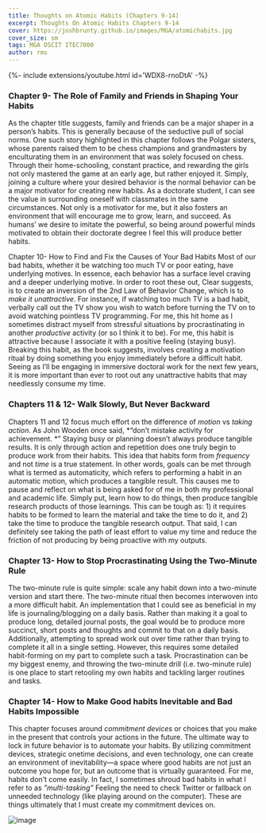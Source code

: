 ```yaml
---
title: Thoughts on Atomic Habits (Chapters 9-14)
excerpt: Thoughts On Atomic Habits Chapters 9-14 
cover: https://joshbrunty.github.io/images/MGA/atomichabits.jpg
cover_size: sm
tags: MGA DSCIT ITEC7000
author: rms
---
```


<div>{%- include extensions/youtube.html id='WDX8-rnoDtA' -%}</div>

### Chapter 9- The Role of Family and Friends in Shaping Your Habits

As the chapter title suggests, family and friends can be a major shaper in a person’s habits. This is generally because of the seductive pull of social norms. One such story highlighted in this chapter follows the Polgar sisters, whose parents raised them to be chess champions and grandmasters by enculturating them in an environment that was solely focused on chess. Through their home-schooling, constant practice, and rewarding the girls not only mastered the game at an early age, but rather enjoyed it. Simply, joining a culture where your desired behavior is the normal behavior can be a major motivator for creating new habits. As a doctorate student, I can see the value in surrounding oneself with classmates in the same circumstances. Not only is a motivator for me, but it also fosters an environment that will encourage me to grow, learn, and succeed. As humans’ we desire to imitate the powerful, so being around powerful minds motivated to obtain their doctorate degree I feel this will produce better habits.

Chapter 10- How to Find and Fix the Causes of Your Bad Habits
Most of our bad habits, whether it be watching too much TV or poor eating, have underlying motives. In essence, each behavior has a surface level craving and a deeper underlying motive. In order to root these out, Clear suggests, is to create an inversion of the 2nd Law of Behavior Change, which is to *make it unattractive*. For instance, if watching too much TV is a bad habit, verbally call out the TV show you wish to watch before turning the TV on to avoid watching pointless TV programming. For me, this hit home as I sometimes distract myself from stressful situations by procrastinating in another *productive* activity (or so I think it to be). For me, this habit is attractive because I associate it with a positive feeling (staying busy). Breaking this habit, as the book suggests, involves creating a motivation ritual by doing something you enjoy immediately before a difficult habit. Seeing as I’ll be engaging in immersive doctoral work for the next few years, it is more important than ever to root out any unattractive habits that may needlessly consume my time.

### Chapters 11 & 12- Walk Slowly, But Never Backward

Chapters 11 and 12 focus much effort on the difference of *motion* vs *taking action*. As John Wooden once said, *“don’t mistake activity for achievement. *” Staying busy or planning doesn’t always produce tangible results. It is only through action and repetition does one truly begin to produce work from their habits. This idea that habits form from *frequency* and not *time* is a true statement. In other words, goals can be met through what is termed as automaticity, which refers to performing a habit in an automatic motion, which produces a tangible result. This causes me to pause and reflect on what is being asked for of me in both my professional and academic life. Simply put, learn how to do things, then produce tangible research products of those learnings. This can be tough as: 1) it requires habits to be formed to learn the material and take the time to do it, and 2) take the time to produce the tangible research output. That said, I can definitely see taking the path of least effort to value my time and reduce the friction of not producing by being proactive with my outputs.

### Chapter 13- How to Stop Procrastinating Using the Two-Minute Rule

The two-minute rule is quite simple: scale any habit down into a two-minute version and start there. The two-minute ritual then becomes interwoven into a more difficult habit. An implementation that I could see as beneficial in my life is journaling/blogging on a daily basis. Rather than making it a goal to produce long, detailed journal posts, the goal would be to produce more succinct, short posts and thoughts and commit to that on a daily basis. Additionally, attempting to spread work out over time rather than trying to complete it all in a single setting. However, this requires some detailed habit-forming on my part to complete such a task. Procrastination can be my biggest enemy, and throwing the two-minute drill (i.e. two-minute rule) is one place to start retooling my own habits and tackling larger routines and tasks. 

### Chapter 14- How to Make Good habits Inevitable and Bad Habits Impossible

This chapter focuses around *commitment devices* or choices that you make in the present that controls your actions in the future. The ultimate way to lock in future behavior is to automate your habits. By utilizing commitment devices, strategic onetime decisions, and even technology, one can create an environment of inevitability—a space where good habits are not just an outcome you hope for, but an outcome that is virtually guaranteed. For me, habits don’t come easily. In fact, I sometimes shroud bad habits in what I refer to as *”multi-tasking”* Feeling the need to check Twitter or fallback on unneeded technology (like playing around on the computer). These are things ultimately that I must create my commitment devices on.

![image](https://user-images.githubusercontent.com/13261341/123162655-de71e880-d43e-11eb-9884-7ce15adec4f1.png)
